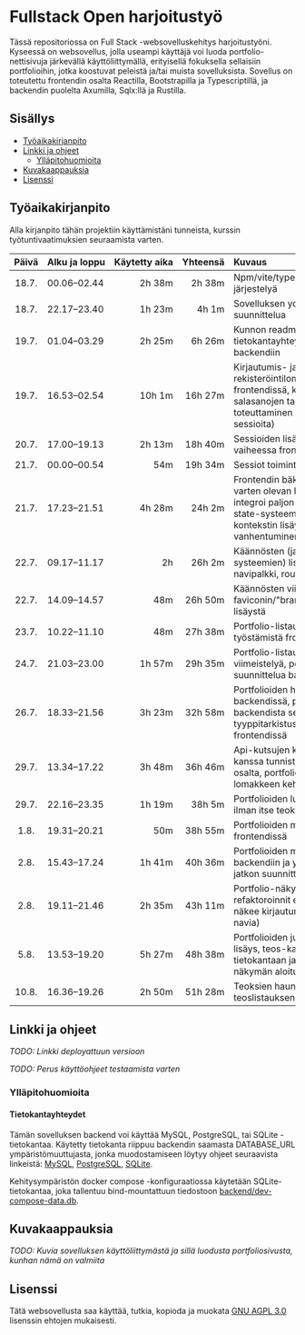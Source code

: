 # Fullstack Open harjoitustyö

Tässä repositoriossa on Full Stack -websovelluskehitys harjoitustyöni. Kyseessä
on websovellus, jolla useampi käyttäjä voi luoda portfolio-nettisivuja järkevällä
käyttöliittymällä, erityisellä fokuksella sellaisiin portfolioihin, jotka
koostuvat peleistä ja/tai muista sovelluksista. Sovellus on toteutettu
frontendin osalta Reactilla, Bootstrapilla ja Typescriptillä, ja backendin
puolelta Axumilla, Sqlx:llä ja Rustilla.

## Sisällys

- [Työaikakirjanpito](#työaikakirjanpito)
- [Linkki ja ohjeet](#linkki-ja-ohjeet)
  - [Ylläpitohuomioita](#ylläpitohuomioita)
- [Kuvakaappauksia](#kuvakaappauksia)
- [Lisenssi](#lisenssi)

## Työaikakirjanpito

Alla kirjanpito tähän projektiin käyttämistäni tunneista, kurssin
työtuntivaatimuksien seuraamista varten.

| Päivä | Alku&nbsp;ja&nbsp;loppu | Käytetty&nbsp;aika | Yhteensä | Kuvaus |
| :----:|:------------|--------:|--------:|:-------|
| 18.7. | 00.06–02.44 |  2h 38m |  2h 38m | Npm/vite/typescript/cargo/docker/ym. järjestelyä |
| 18.7. | 22.17–23.40 |  1h 23m |  4h  1m | Sovelluksen ydintoimintojen suunnittelua |
| 19.7. | 01.04–03.29 |  2h 25m |  6h 26m | Kunnon readme:n kirjoittaminen, tietokantayhteyksien lisääminen backendiin |
| 19.7. | 16.53–02.54 | 10h  1m | 16h 27m | Kirjautumis- ja rekisteröintilomakkeiden toteutus frontendissä, käyttäjien lisäys ja salasanojen tarkistuksen toteuttaminen backendissä (ei vielä sessioita) |
| 20.7. | 17.00–19.13 |  2h 13m | 18h 40m | Sessioiden lisäys backendiin, vielä vaiheessa frontissa |
| 21.7. | 00.00–00.54 |     54m | 19h 34m | Sessiot toimintaan myös frontin osalta |
| 21.7. | 17.23–21.51 |  4h 28m | 24h  2m | Frontendin bäkkärikutsujen tekemistä varten olevan hookin refaktorointi, nyt integroi paljon paremmin Reactin state-systeemien kanssa, login-kontekstin lisäys, sessioiden vanhentuminen backendiin |
| 22.7. | 09.17–11.17 |  2h     | 26h  2m | Käännösten (ja niiden vaatimien systeemien) lisäämistä frontendiin, navipalkki, routeeminen |
| 22.7. | 14.09–14.57 |     48m | 26h 50m | Käännösten viimeistely, faviconin/"brand ikonin" etsintää ja lisäystä |
| 23.7. | 10.22–11.10 |     48m | 27h 38m | Portfolio-listaus-näkymän työstämistä frontendissä |
| 24.7. | 21.03–23.00 |  1h 57m | 29h 35m | Portfolio-listaus-näkymän viimeistelyä, portfolio-skeeman suunnittelua backendiin |
| 26.7. | 18.33–21.56 |  3h 23m | 32h 58m | Portfolioiden haun toteutus backendissä, portfolioiden haku backendista sekä esimerkkipohjaisen tyyppitarkistussysteemin toteutus frontendissä |
| 29.7. | 13.34–17.22 |  3h 48m | 36h 46m | Api-kutsujen korjailua hitaan netin kanssa tunnistettujen ongelmien osalta, portfolioiden luonti/muokkaus-lomakkeen kehitystä |
| 29.7. | 22.16–23.35 |  1h 19m | 38h  5m | Portfolioiden luomis-ominaisuus (vielä ilman itse teoksia) valmiiksi |
|  1.8. | 19.31–20.21 |     50m | 38h 55m | Portfolioiden muokkaamis-näkymä frontendissä |
|  2.8. | 15.43–17.24 |  1h 41m | 40h 36m | Portfolioiden muokkaamisen lisäys backendiin ja yleisesti toimimaan, jatkon suunnittelua |
|  2.8. | 19.11–21.46 |  2h 35m | 43h 11m | Portfolio-näkymä työn alle, tarvitut refaktoroinnit että julkaistut portfoliot näkee kirjautumatta (ja silloin ilman navia) |
|  5.8. | 13.53–19.20 |  5h 27m | 48h 38m | Portfolioiden julkaisu-ominaisuuden lisäys, teos-kategorioiden lisääminen tietokantaan ja niiden muokkaus-näkymän aloitus frontendissä |
| 10.8. | 16.36–19.26 |  2h 50m | 51h 28m | Teoksien haun lisääminen backendiin, teoslistauksen aloittelua frontendissä |

## Linkki ja ohjeet

*TODO: Linkki deployattuun versioon*

*TODO: Perus käyttöohjeet testaamista varten*

### Ylläpitohuomioita

#### Tietokantayhteydet

Tämän sovelluksen backend voi käyttää MySQL, PostgreSQL, tai SQLite
-tietokantaa. Käytetty tietokanta riippuu backendin saamasta DATABASE_URL
ympäristömuuttujasta, jonka muodostamiseen löytyy ohjeet seuraavista linkeistä:
[MySQL](https://docs.rs/sqlx/latest/sqlx/mysql/struct.MySqlConnectOptions.html),
[PostgreSQL](https://docs.rs/sqlx/latest/sqlx/postgres/struct.PgConnectOptions.html),
[SQLite](https://docs.rs/sqlx/latest/sqlx/sqlite/struct.SqliteConnectOptions.html).

Kehitysympäristön docker compose -konfiguraatiossa käytetään SQLite-tietokantaa,
joka tallentuu bind-mountattuun tiedostoon
[backend/dev-compose-data.db](backend/dev-compose-data.db).

## Kuvakaappauksia

*TODO: Kuvia sovelluksen käyttöliittymästä ja sillä luodusta portfoliosivusta, kunhan nämä on valmiita*

## Lisenssi

Tätä websovellusta saa käyttää, tutkia, kopioda ja muokata [GNU AGPL
3.0](LICENSE.md) lisenssin ehtojen mukaisesti.
